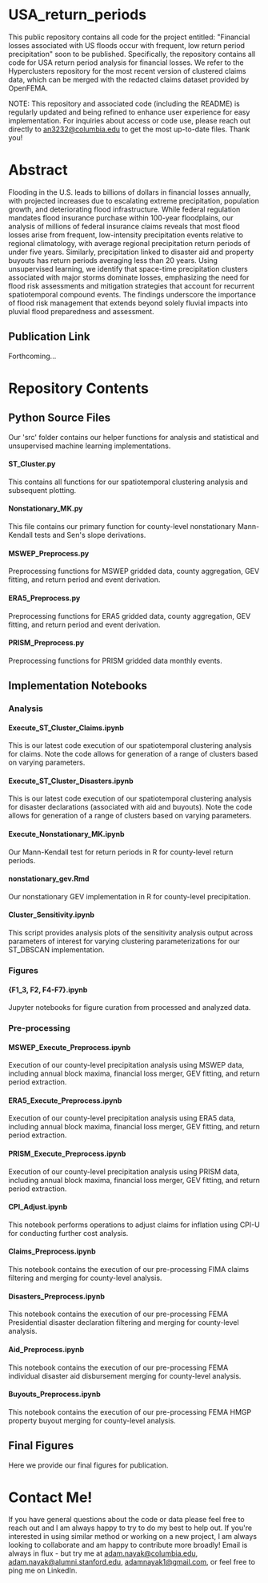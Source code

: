 # USA_return_periods
This public repository contains all code for the project entitled: "Financial losses associated with US floods occur with frequent, low return period precipitation" soon to be published. Specifically, the repository contains all code for USA return period analysis for financial losses. We refer to the Hyperclusters repository for the most recent version of clustered claims data, which can be merged with the redacted claims dataset provided by OpenFEMA.

NOTE: This repository and associated code (including the README) is regularly updated and being refined to enhance user experience for easy implementation. For inquiries about access or code use, please reach out directly to an3232@columbia.edu to get the most up-to-date files. Thank you!

# Abstract
Flooding in the U.S. leads to billions of dollars in financial losses annually, with projected increases due to escalating extreme precipitation, population growth, and deteriorating flood infrastructure. While federal regulation mandates flood insurance purchase within 100-year floodplains, our analysis of millions of federal insurance claims reveals that most flood losses arise from frequent, low-intensity precipitation events relative to regional climatology, with average regional precipitation return periods of under five years. Similarly, precipitation linked to disaster aid and property buyouts has return periods averaging less than 20 years. Using unsupervised learning, we identify that space-time precipitation clusters associated with major storms dominate losses, emphasizing the need for flood risk assessments and mitigation strategies that account for recurrent spatiotemporal compound events. The findings underscore the importance of flood risk management that extends beyond solely fluvial impacts into pluvial flood preparedness and assessment.

## Publication Link
Forthcoming...

# Repository Contents

## Python Source Files
Our 'src' folder contains our helper functions for analysis and statistical and unsupervised machine learning implementations.

#### ST_Cluster.py
This contains all functions for our spatiotemporal clustering analysis and subsequent plotting.

#### Nonstationary_MK.py
This file contains our primary function for county-level nonstationary Mann-Kendall tests and Sen's slope derivations.

#### MSWEP_Preprocess.py
Preprocessing functions for MSWEP gridded data, county aggregation, GEV fitting, and return period and event derivation.

#### ERA5_Preprocess.py
Preprocessing functions for ERA5 gridded data, county aggregation, GEV fitting, and return period and event derivation.

#### PRISM_Preprocess.py
Preprocessing functions for PRISM gridded data monthly events.

## Implementation Notebooks

### Analysis

#### Execute_ST_Cluster_Claims.ipynb
This is our latest code execution of our spatiotemporal clustering analysis for claims. Note the code allows for generation of a range of clusters based on varying parameters. 

#### Execute_ST_Cluster_Disasters.ipynb
This is our latest code execution of our spatiotemporal clustering analysis for disaster declarations (associated with aid and buyouts). Note the code allows for generation of a range of clusters based on varying parameters. 

#### Execute_Nonstationary_MK.ipynb
Our Mann-Kendall test for return periods in R for county-level return periods. 

#### nonstationary_gev.Rmd
Our nonstationary GEV implementation in R for county-level precipitation.

#### Cluster_Sensitivity.ipynb
This script provides analysis plots of the sensitivity analysis output across parameters of interest for varying clustering parameterizations for our ST_DBSCAN implementation.

### Figures

#### {F1_3, F2, F4-F7}.ipynb
Jupyter notebooks for figure curation from processed and analyzed data.

### Pre-processing

#### MSWEP_Execute_Preprocess.ipynb
Execution of our county-level precipitation analysis using MSWEP data, including annual block maxima, financial loss merger, GEV fitting, and return period extraction.

#### ERA5_Execute_Preprocess.ipynb
Execution of our county-level precipitation analysis using ERA5 data, including annual block maxima, financial loss merger, GEV fitting, and return period extraction.

#### PRISM_Execute_Preprocess.ipynb
Execution of our county-level precipitation analysis using PRISM data, including annual block maxima, financial loss merger, GEV fitting, and return period extraction.

#### CPI_Adjust.ipynb
This notebook performs operations to adjust claims for inflation using CPI-U for conducting further cost analysis.

#### Claims_Preprocess.ipynb
This notebook contains the execution of our pre-processing FIMA claims filtering and merging for county-level analysis.

#### Disasters_Preprocess.ipynb
This notebook contains the execution of our pre-processing FEMA Presidential disaster declaration filtering and merging for county-level analysis.

#### Aid_Preprocess.ipynb
This notebook contains the execution of our pre-processing FEMA individual disaster aid disbursement merging for county-level analysis.

#### Buyouts_Preprocess.ipynb
This notebook contains the execution of our pre-processing FEMA HMGP property buyout merging for county-level analysis.


## Final Figures
Here we provide our final figures for publication.

# Contact Me!
If you have general questions about the code or data please feel free to reach out and I am always happy to try to do my best to help out. If you're interested in using similar method or working on a new project, I am always looking to collaborate and am happy to contribute more broadly! Email is always in flux - but try me at adam.nayak@columbia.edu, adam.nayak@alumni.stanford.edu, adamnayak1@gmail.com, or feel free to ping me on LinkedIn.

